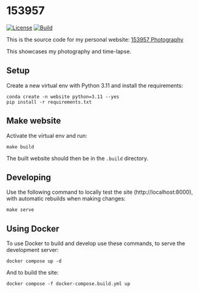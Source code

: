 # 153957

[![License](https://img.shields.io/github/license/153957/153957)](https://github.com/153957/153957/blob/main/LICENSE)
[![Build](https://img.shields.io/github/actions/workflow/status/153957/153957/tests.yml?branch=main)](https://github.com/153957/153957/actions)

This is the source code for my personal website:
[153957 Photography](https://arne.delaat.net)

This showcases my photography and time-lapse.


## Setup

Create a new virtual env with Python 3.11 and install the requirements:

    conda create -n website python=3.11 --yes
    pip install -r requirements.txt


## Make website

Activate the virtual env and run:

    make build

The built website should then be in the `.build` directory.


## Developing

Use the following command to locally test the site (http://localhost:8000),
with automatic rebuilds when making changes:

    make serve


## Using Docker

To use Docker to build and develop use these commands, to serve the
development server:

    docker compose up -d

And to build the site:

    docker compose -f docker-compose.build.yml up
